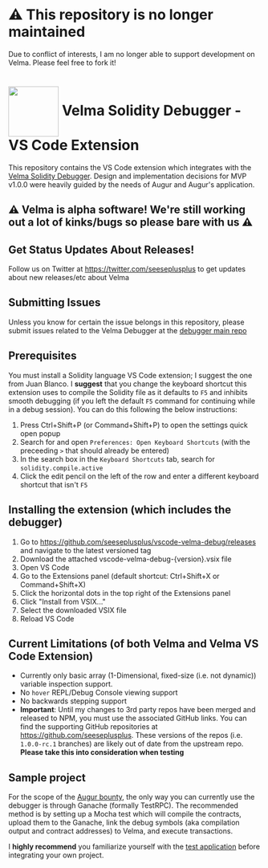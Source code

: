 # :warning: This repository is no longer maintained
Due to conflict of interests, I am no longer able to support development on Velma. Please feel free to fork it!

# <img src="https://user-images.githubusercontent.com/549323/41639879-a6eeb290-742d-11e8-8ece-bb1c292b407a.png" alt="" width="100" height="auto" valign="middle"> Velma Solidity Debugger - VS Code Extension
This repository contains the VS Code extension which integrates with the [Velma Solidity Debugger](https://github.com/seeseplusplus/velma). Design and implementation decisions for MVP v1.0.0 were heavily guided by the needs of Augur and Augur's application.

## :warning: Velma is alpha software! We're still working out a lot of kinks/bugs so please bare with us :warning:

## Get Status Updates About Releases!
Follow us on Twitter at https://twitter.com/seeseplusplus to get updates about new releases/etc about Velma

## Submitting Issues
Unless you know for certain the issue belongs in this repository, please submit issues related to the Velma Debugger at the [debugger main repo](https://github.com/seeseplusplus/velma/issues)

## Prerequisites
You must install a Solidity language VS Code extension; I suggest the one from Juan Blanco. I **suggest** that you change the keyboard shortcut this extension uses to compile the Solidity file as it defaults to `F5` and inhibits smooth debugging (if you left the default `F5` command for continuing while in a debug session). You can do this following the below instructions:
1. Press Ctrl+Shift+P (or Command+Shift+P) to open the settings quick open popup
1. Search for and open `Preferences: Open Keyboard Shortcuts` (with the preceeding `>` that should already be entered)
1. In the search box in the `Keyboard Shortcuts` tab, search for `solidity.compile.active`
1. Click the edit pencil on the left of the row and enter a different keyboard shortcut that isn't `F5`

## Installing the extension (which includes the debugger)
1. Go to https://github.com/seeseplusplus/vscode-velma-debug/releases and navigate to the latest versioned tag
1. Download the attached vscode-velma-debug-{version}.vsix file
1. Open VS Code
1. Go to the Extensions panel (default shortcut: Ctrl+Shift+X or Command+Shift+X)
1. Click the horizontal dots in the top right of the Extensions panel
1. Click "Install from VSIX..."
1. Select the downloaded VSIX file
1. Reload VS Code

## Current Limitations (of both Velma and Velma VS Code Extension)
- Currently only basic array (1-Dimensional, fixed-size (i.e. not dynamic)) variable inspection support.
- No `hover` REPL/Debug Console viewing support
- No backwards stepping support
- **Important**: Until my changes to 3rd party repos have been merged and released to NPM, you must use the associated GitHub links. You can find the supporting GitHub repositories at https://github.com/seeseplusplus. These versions of the repos (i.e. `1.0.0-rc.1` branches) are likely out of date from the upstream repo. **Please take this into consideration when testing**

## Sample project
For the scope of the [Augur bounty](https://github.com/AugurProject/augur-bounties#-bounty-2-portable-solidity-debugger), the only way you can currently use the debugger is through Ganache (formally TestRPC). The recommended method is by setting up a Mocha test which will compile the contracts, upload them to the Ganache, link the debug symbols (aka compilation output and contract addresses) to Velma, and execute transactions.

I **highly recommend** you familiarize yourself with the [test application](https://github.com/seeseplusplus/velma-sample) before integrating your own project.
